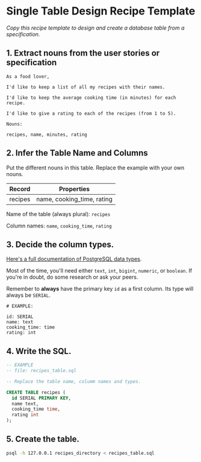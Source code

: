 # Single Table Design Recipe Template

_Copy this recipe template to design and create a database table from a specification._

## 1. Extract nouns from the user stories or specification

```
As a food lover,

I'd like to keep a list of all my recipes with their names.

I'd like to keep the average cooking time (in minutes) for each recipe.

I'd like to give a rating to each of the recipes (from 1 to 5).
```

```
Nouns:

recipes, name, minutes, rating
```

## 2. Infer the Table Name and Columns

Put the different nouns in this table. Replace the example with your own nouns.

| Record                | Properties          |
| --------------------- | ------------------  |
| recipes               | name, cooking_time, rating

Name of the table (always plural): `recipes` 

Column names: `name`, `cooking_time`, `rating`

## 3. Decide the column types.

[Here's a full documentation of PostgreSQL data types](https://www.postgresql.org/docs/current/datatype.html).

Most of the time, you'll need either `text`, `int`, `bigint`, `numeric`, or `boolean`. If you're in doubt, do some research or ask your peers.

Remember to **always** have the primary key `id` as a first column. Its type will always be `SERIAL`.

```
# EXAMPLE:

id: SERIAL
name: text
cooking_time: time
rating: int
```

## 4. Write the SQL.

```sql
-- EXAMPLE
-- file: recipes_table.sql

-- Replace the table name, columm names and types.

CREATE TABLE recipes (
  id SERIAL PRIMARY KEY,
  name text,
  cooking_time time,
  rating int
);
```

## 5. Create the table.

```bash
psql -h 127.0.0.1 recipes_directory < recipes_table.sql
```